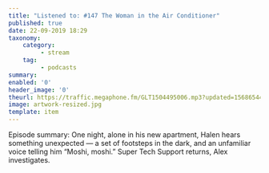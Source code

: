 ```yaml
---
title: "Listened to: #147 The Woman in the Air Conditioner"
published: true
date: 22-09-2019 18:29
taxonomy:
    category:
         - stream
    tag:
         - podcasts
summary:
enabled: '0'
header_image: '0'
theurl: https://traffic.megaphone.fm/GLT1504495006.mp3?updated=1568654410
image: artwork-resized.jpg
template: item
---
```

 
Episode summary: One night, alone in his new apartment, Halen hears something unexpected — a set of footsteps in the dark, and an unfamiliar voice telling him “Moshi, moshi.” Super Tech Support returns, Alex investigates.
